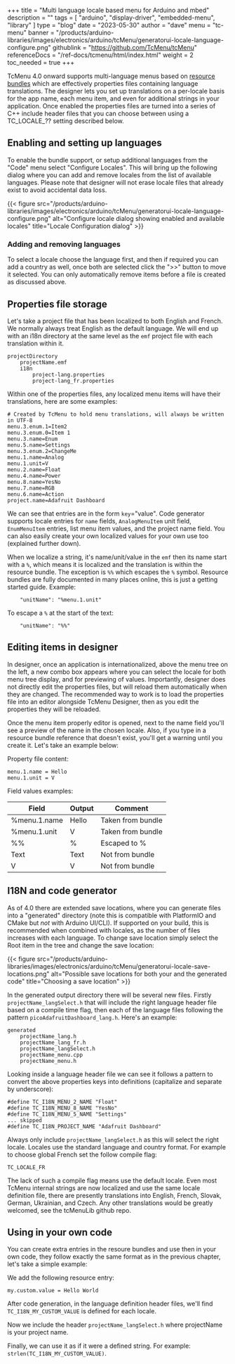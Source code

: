 +++
title = "Multi language locale based menu for Arduino and mbed"
description = ""
tags = [ "arduino", "display-driver", "embedded-menu", "library" ]
type = "blog"
date = "2023-05-30"
author =  "dave"
menu = "tc-menu"
banner = "/products/arduino-libraries/images/electronics/arduino/tcMenu/generatorui-locale-language-configure.png"
githublink = "https://github.com/TcMenu/tcMenu"
referenceDocs = "/ref-docs/tcmenu/html/index.html"
weight = 2
toc_needed = true
+++

TcMenu 4.0 onward supports multi-language menus based on [resource bundles](https://www.baeldung.com/java-resourcebundle) which are effectively properties files containing language translations. The designer lets you set up translations on a per-locale basis for the app name, each menu item, and even for additional strings in your application. Once enabled the properties files are turned into a series of C++ include header files that you can choose between using a TC_LOCALE_?? setting described below.

## Enabling and setting up languages

To enable the bundle support, or setup additional languages from the "Code" menu select "Configure Locales". This will bring up the following dialog where you can add and remove locales from the list of available languages. Please note that designer will not erase locale files that already exist to avoid accidental data loss.

{{< figure src="/products/arduino-libraries/images/electronics/arduino/tcMenu/generatorui-locale-language-configure.png" alt="Configure locale dialog showing enabled and available locales" title="Locale Configuration dialog" >}}

### Adding and removing languages

To select a locale choose the language first, and then if required you can add a country as well, once both are selected click the ">>" button to move it selected. You can only automatically remove items before a file is created as discussed above.

## Properties file storage

Let's take a project file that has been localized to both English and French. We normally always treat English as the default language. We will end up with an i18n directory at the same level as the `emf` project file with each translation within it.

    projectDirectory
        projectName.emf
        i18n
            project-lang.properties
            project-lang_fr.properties

Within one of the properties files, any localized menu items will have their translations, here are some examples:

    # Created by TcMenu to hold menu translations, will always be written in UTF-8
    menu.3.enum.1=Item2
    menu.3.enum.0=Item 1
    menu.3.name=Enum
    menu.5.name=Settings
    menu.3.enum.2=ChangeMe
    menu.1.name=Analog
    menu.1.unit=V
    menu.2.name=Float
    menu.4.name=Power
    menu.8.name=YesNo
    menu.7.name=RGB
    menu.6.name=Action
    project.name=Adafruit Dashboard

We can see that entries are in the form `key`="value". Code generator supports locale entries for `name` fields, `AnalogMenuItem` unit field, `EnumMenuItem` entries, list menu item values, and the project name field. You can also easily create your own localized values for your own use too (explained further down).

When we localize a string, it's name/unit/value in the `emf` then its name start with a `%`, which means it is localized and the translation is within the resource bundle. The exception is `%%` which escapes the `%` symbol. Resource bundles are fully documented in many places online, this is just a getting started guide. Example:   

        "unitName": "%menu.1.unit"

To escape a `%` at the start of the text:

        "unitName": "%%"

## Editing items in designer

In designer, once an application is internationalized, above the menu tree on the left, a new combo box appears where you can select the locale for both menu tree display, and for previewing of values. Importantly, designer does not directly edit the properties files, but will reload them automatically when they are changed. The recommended way to work is to load the properties file into an editor alongside TcMenu Designer, then as you edit the properties they will be reloaded.

Once the menu item properly editor is opened, next to the name field you'll see a preview of the name in the chosen locale. Also, if you type in a resource bundle reference that doesn't exist, you'll get a warning until you create it. Let's take an example below:

Property file content:

    menu.1.name = Hello
    menu.1.unit = V

Field values examples:

 | Field        | Output | Comment           |
 |--------------|--------|-------------------|
 | %menu.1.name | Hello  | Taken from bundle |
 | %menu.1.unit | V      | Taken from bundle |
 | %%           | %      | Escaped to %      |
 | Text         | Text   | Not from bundle   |
 | V            | V      | Not from bundle   |

## I18N and code generator

As of 4.0 there are extended save locations, where you can generate files into a "generated" directory (note this is compatible with PlatformIO and CMake but _not_ with Arduino UI/CLI). If supported on your build, this is recommended when combined with locales, as the number of files increases with each language. To change save location simply select the Root item in the tree and change the save location:

{{< figure src="/products/arduino-libraries/images/electronics/arduino/tcMenu/generatorui-locale-save-locations.png" alt="Possible save locations for both your and the generated code" title="Choosing a save location" >}}


In the generated output directory there will be several new files. Firstly `projectName_langSelect.h` that will include the right language header file based on a compile time flag, then each of the language files following the pattern `picoAdafruitDashboard_lang.h`. Here's an example:

    generated
        projectName_lang.h
        projectName_lang_fr.h
        projectName_langSelect.h
        projectName_menu.cpp
        projectName_menu.h

Looking inside a language header file we can see it follows a pattern to convert the above properties keys into definitions (capitalize and separate by underscore):

    #define TC_I18N_MENU_2_NAME "Float"
    #define TC_I18N_MENU_8_NAME "YesNo"
    #define TC_I18N_MENU_5_NAME "Settings"
    ... skipped
    #define TC_I18N_PROJECT_NAME "Adafruit Dashboard"


Always only include `projectName_langSelect.h` as this will select the right locale. Locales use the standard language and country format. For example to choose global French set the follow compile flag:

    TC_LOCALE_FR

The lack of such a compile flag means use the default locale. Even most TcMenu internal strings are now localized and use the same locale definition file, there are presently translations into English, French, Slovak, German, Ukrainian, and Czech. Any other translations would be greatly welcomed, see the tcMenuLib github repo.

## Using in your own code

You can create extra entries in the resoure bundles and use then in your own code, they follow exactly the same format as in the previous chapter, let's take a simple example:

We add the following resource entry:

    my.custom.value = Hello World

After code generation, in the language definition header files, we'll find `TC_I18N_MY_CUSTOM_VALUE` is defined for each locale.

Now we include the header `projectName_langSelect.h` where projectName is your project name.

Finally, we can use it as if it were a defined string. For example: `strlen(TC_I18N_MY_CUSTOM_VALUE)`.
